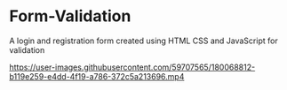 # Form-Validation
A login and registration form created using HTML CSS and JavaScript for validation

https://user-images.githubusercontent.com/59707565/180068812-b119e259-e4dd-4f19-a786-372c5a213696.mp4

